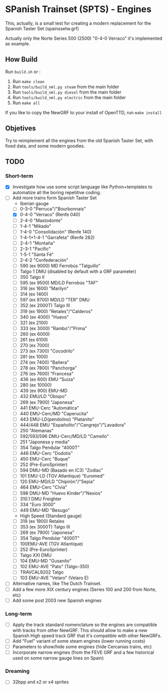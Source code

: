 # SPanish Trainset (SPTS) - Engines

This, actually, is a small test for creating a modern replacement for the Spanish Taster Set
(spainssetw.grf)

Actually only the Norte Series 500 (2500) "0-4-0 Verraco" it's implemented as example.

## How Build

Run `build.sh` or :

1. Run `make clean`
2. Run `tools/build_nml.py steam` from the main folder
3. Run `tools/build_nml.py diesel` from the main folder
4. Run `tools/build_nml.py electric` from the main folder
5. Run `make all`

If you like to copy the NewGRF to your install of OpenTTD, run `make install`

## Objetives

Try to reimplement all the engines from the old Spanish Taster Set, with fixed
data, and some modern goodies.

## TODO

### Short-term
- [X] Investigate how use some script language like Python+templates to
    automatize all the boring repetitive coding.
- [ ] Add more trains form Spanish Taster Set
  - Iberian gauge
  - [ ] 0-3-0 "Perruca"/"Bourbonnais"
  - [x] 0-4-0 "Verraco" (Renfe 040)
  - [ ] 2-4-0 "Mastodonte"
  - [ ] 1-4-1 "Mikado"
  - [ ] 1-4-0 "Consolidación" (Renfe 140)
  - [ ] 1-4-1+1-4-1 "Garrafeta" (Renfe 282)
  - [ ] 2-4-1 "Montaña"
  - [ ] 2-3-1 "Pacific"
  - [ ] 1-5-1 "Santa Fé"
  - [ ] 2-4-2 "Confederación"
  - [ ] 590 (ex 9000) MD Ferrobús "Talguillo"
  - [ ] Talgo 1 DMU (disabled by default with a GRF parameter)
  - [ ] 350 Talgo II
  - [ ] 595 (ex 9500) MD/LD Ferrobús "TAF"
  - [ ] 316 (ex 1600) "Marilyn"
  - [ ] 314 (ex 1400)
  - [ ] 597 (ex 9700) MD/LD "TER" DMU
  - [ ] 352 (ex 2000T) Talgo III
  - [ ] 319 (ex 1900) "Retales"/"Calderos"
  - [ ] 340 (ex 4000) "Huevo"
  - [ ] 321 (ex 2100)
  - [ ] 333 (ex 3000) "Rambo"/"Prima"
  - [ ] 260 (ex 6000)
  - [ ] 261 (ex 6100)
  - [ ] 270 (ex 7000)
  - [ ] 273 (ex 7300) "Cocodrilo"
  - [ ] 281 (ex 1000)
  - [ ] 274 (ex 7400) "Bañera"
  - [ ] 278 (ex 7800) "Panchorga"
  - [ ] 276 (es 7600) "Francesa"
  - [ ] 436 (ex 600) EMU "Suiza"
  - [ ] 280 (ex 10000)
  - [ ] 439 (ex 900) EMU-MD
  - [ ] 432 EMU/LD "Obispo"
  - [ ] 269 (ex 7900) "Japonesa"
  - [ ] 441 EMU-Cerc "Automática"
  - [ ] 440 EMU-Cerc/MD "Caperucita"
  - [ ] 443 EMU-LD(pendolino) "Platanito"
  - [ ] 444/448 EMU "Españolito"/"Cangrejo"/"Lavadora"
  - [ ] 250 "Alemanas"
  - [ ] 592/593/596 DMU-Cerc/MD/LD "Camello"
  - [ ] 251 "Japonesa y media"
  - [ ] 354 Talgo Pendular "4000T"
  - [ ] 446 EMU-Cerc "Dodotis"
  - [ ] 450 EMU-Cerc "Buque"
  - [ ] 252 (Pre-EuroSprinter)
  - [ ] 594 DMU-MD (Basado en IC3) "Zodiac"
  - [ ] 101 EMU-LD (TGV Atlantique) "Euromed"
  - [ ] 120 EMU-MD/LD "Chipirón"/"Sepia"
  - [ ] 464 EMU-Cerc "Civia"
  - [ ] 598 DMU-MD "Huevo Kinder"/"Nexios"
  - [ ] 310.1 DMU Freighter
  - [ ] 334 "Euro 3000"
  - [ ] 449 EMU-MD "Besugo"
  - High Speed (Standard gauge)
  - [ ] 319 (ex 1900) Retales
  - [ ] 353 (ex 3000T) Talgo III
  - [ ] 269 (ex 7900) "Japonesa"
  - [ ] 354 Talgo Pendular "4000T"
  - [ ] 100EMU-AVE (TGV Atlantique)
  - [ ] 252 (Pre-EuroSprinter)
  - [ ] Talgo XXI DMU
  - [ ] 104 EMU-MD "Gusanito"
  - [ ] 102 EMU-AVE "Pato" (Talgo-350)
  - [ ] TRAVCAL9202 Talgo
  - [ ] 103 EMU-AVE "Velaro" (Velaro E)
- [ ] Alternative names, like The Dutch Trainset.
- [ ] Add a few more XIX century engines (Series 100 and 200 from Norte, etc)
- [ ] Add some post 2003 new Spanish engines

### Long-term
- [ ] Apply the track standard nomenclature so the engines are compatible with
    tracks from other NewGRF. This should allow to make a new Spanish High speed
    track GRF that it's compatible with other NewGRFs.
- [ ] Add "Fuel" variant of some steam engines (lower running costs)
- [ ] Parameters to show/hide some engines (hide Cercanias trains, etc)
- [ ] Incorporate narrow engines (from the FEVE GRF and a few historical used on some narrow gauge lines on Spain) 

### Dreaming
- [ ] 32bpp and x2 or x4 sprites
